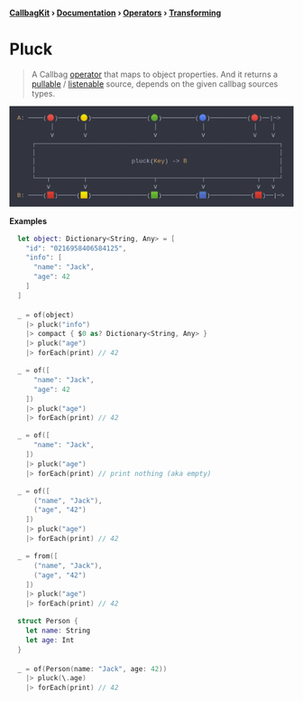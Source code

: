 #### [CallbagKit][Callbag] › [Documentation][Documentation] › [Operators][Operators] › [Transforming][Transforming]
# Pluck
> A Callbag [operator][Operators] that maps to object properties. And it returns
> a [pullable][Sources] / [listenable][Sources] source, depends on the given
> callbag sources types.

<img src="./Pluck.png">

<!-- ```swift
A: ────(🔴)─────(🟡)───────────────(🟢)─────────(🔵)──────────(🔴)──|─>
         │        │                  │            │             │    │
         ⅴ        ⅴ                  ⅴ            ⅴ             ⅴ    ⅴ
    ┌──────────────────────────────────────────────────────────────────┐
    │                                                                  │
    │                          pluck(Key) -> B                         │
    │                                                                  │
    └───┬─────────┬──────────────────┬────────────┬──────────────┬───┬─┘
        ⅴ         ⅴ                  ⅴ            ⅴ              ⅴ   ⅴ
B: ────(🟥)─────(🟨)───────────────(🟩)─────────(🟦)───────────(🟥)──|─>
``` -->

**Examples**
```swift
  let object: Dictionary<String, Any> = [
    "id": "0216958406584125",
    "info": [
      "name": "Jack",
      "age": 42
    ]
  ]

  _ = of(object)
    |> pluck("info")
    |> compact { $0 as? Dictionary<String, Any> }
    |> pluck("age")
    |> forEach(print) // 42
```

```swift
  _ = of([
      "name": "Jack",
      "age": 42
    ])
    |> pluck("age")
    |> forEach(print) // 42
```

```swift
  _ = of([
      "name": "Jack",
    ])
    |> pluck("age")
    |> forEach(print) // print nothing (aka empty)
```

```swift
  _ = of([
      ("name", "Jack"),
      ("age", "42")
    ])
    |> pluck("age")
    |> forEach(print) // 42
```

```swift
  _ = from([
      ("name", "Jack"),
      ("age", "42")
    ])
    |> pluck("age")
    |> forEach(print) // 42
```

```swift
  struct Person {
    let name: String
    let age: Int
  }

  _ = of(Person(name: "Jack", age: 42))
    |> pluck(\.age)
    |> forEach(print) // 42
```

[Callbag]: <../../../README.md> (Callbag)
[Documentation]: <../../README.md> (Documentation)
[Operators]: <../README.md> (Operators)
[Transforming]: <./README.md> (Transforming)

[Sources]: <../../Sources/README.md> (Sources)